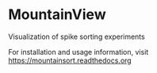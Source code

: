 # MountainView

Visualization of spike sorting experiments

For installation and usage information, visit https://mountainsort.readthedocs.org
